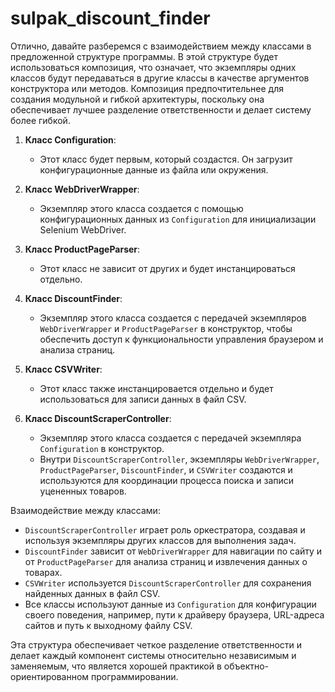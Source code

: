 # sulpak_discount_finder

Отлично, давайте разберемся с взаимодействием между классами в предложенной структуре программы. В этой структуре будет использоваться композиция, что означает, что экземпляры одних классов будут передаваться в другие классы в качестве аргументов конструктора или методов. Композиция предпочтительнее для создания модульной и гибкой архитектуры, поскольку она обеспечивает лучшее разделение ответственности и делает систему более гибкой.

1. **Класс Configuration**:
    - Этот класс будет первым, который создастся. Он загрузит конфигурационные данные из файла или окружения.

2. **Класс WebDriverWrapper**:
    - Экземпляр этого класса создается с помощью конфигурационных данных из `Configuration` для инициализации Selenium WebDriver.

3. **Класс ProductPageParser**:
    - Этот класс не зависит от других и будет инстанцироваться отдельно.

4. **Класс DiscountFinder**:
    - Экземпляр этого класса создается с передачей экземпляров `WebDriverWrapper` и `ProductPageParser` в конструктор, чтобы обеспечить доступ к функциональности управления браузером и анализа страниц.

5. **Класс CSVWriter**:
    - Этот класс также инстанцировается отдельно и будет использоваться для записи данных в файл CSV.

6. **Класс DiscountScraperController**:
    - Экземпляр этого класса создается с передачей экземпляра `Configuration` в конструктор. 
    - Внутри `DiscountScraperController`, экземпляры `WebDriverWrapper`, `ProductPageParser`, `DiscountFinder`, и `CSVWriter` создаются и используются для координации процесса поиска и записи уцененных товаров.

Взаимодействие между классами:

- `DiscountScraperController` играет роль оркестратора, создавая и используя экземпляры других классов для выполнения задач.
- `DiscountFinder` зависит от `WebDriverWrapper` для навигации по сайту и от `ProductPageParser` для анализа страниц и извлечения данных о товарах.
- `CSVWriter` используется `DiscountScraperController` для сохранения найденных данных в файл CSV.
- Все классы используют данные из `Configuration` для конфигурации своего поведения, например, пути к драйверу браузера, URL-адреса сайтов и путь к выходному файлу CSV.

Эта структура обеспечивает четкое разделение ответственности и делает каждый компонент системы относительно независимым и заменяемым, что является хорошей практикой в объектно-ориентированном программировании.